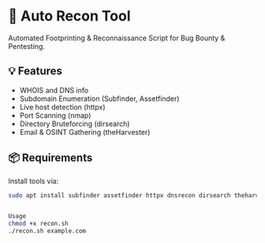 # 🔎 Auto Recon Tool

Automated Footprinting & Reconnaissance Script for Bug Bounty & Pentesting.

## 💡 Features
- WHOIS and DNS info
- Subdomain Enumeration (Subfinder, Assetfinder)
- Live host detection (httpx)
- Port Scanning (nmap)
- Directory Bruteforcing (dirsearch)
- Email & OSINT Gathering (theHarvester)

## 📦 Requirements

Install tools via:

```bash
sudo apt install subfinder assetfinder httpx dnsrecon dirsearch theharvester nmap -y


Usage
chmod +x recon.sh
./recon.sh example.com
